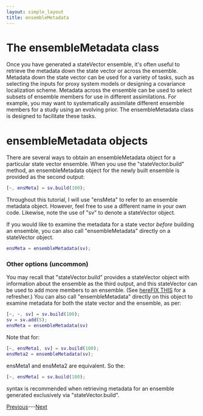 ```yaml
---
layout: simple_layout
title: ensembleMetadata
---
```


# The ensembleMetadata class

Once you have generated a stateVector ensemble, it's often useful to retrieve the metadata down the state vector or across the ensemble. Metadata down the state vector can be used for a variety of tasks, such as selecting the inputs for proxy system models or designing a covariance localization scheme. Metadata across the ensemble can be used to select subsets of ensemble members for use in different assimilations. For example, you may want to systematically assimilate different ensemble members for a study using an evolving prior. The ensembleMetadata class is designed to facilitate these tasks.

# ensembleMetadata objects

There are several ways to obtain an ensembleMetadata object for a particular state vector ensemble. When you use the "stateVector.build" method, an ensembleMetadata object for the newly built ensemble is provided as the second output:
```matlab
[~, ensMeta] = sv.build(100);
```
Throughout this tutorial, I will use "ensMeta" to refer to an ensemble metadata object. However, feel free to use a different name in your own code. Likewise, note the use of "sv" to denote a stateVector object.

If you would like to examine the metadata for a state vector *before* building an ensemble, you can also call "ensembleMetadata" directly on a stateVector object.
```matlab
ensMeta = ensembleMetadata(sv);
```

### Other options (uncommon)
 You may recall that "stateVector.build" provides a stateVector object with information about the ensemble as the third output, and this stateVector can be used to add more members to an ensemble. (See [hereFIX THIS]() for a refresher.) You can also call "ensembleMetadata" directly on this object to examine metadata for both the state vector and the ensemble, as per:
 ```matlab
 [~, ~, sv] = sv.build(100);
 sv = sv.add(5);
 ensMeta = ensembleMetadata(sv)
 ```

 Note that for:
 ```matlab
 [~, ensMeta1, sv] = sv.build(100);
 ensMeta2 = ensembleMetadata(sv);
 ```
 ensMeta1 and ensMeta2 are equivalent. So the:
 ```matlab
 [~, ensMeta] = sv.build(100);
 ```
 syntax is recommended when retrieving metadata for an ensemble generated exclusively via "stateVector.build".

 [Previous](welcome)---[Next](dimension)
